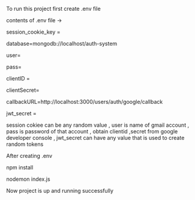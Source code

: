 To run this project first create .env file

contents of .env file ->

session_cookie_key = 

database=mongodb://localhost/auth-system

user=  

pass=

clientID = 

clientSecret=

callbackURL=http://localhost:3000/users/auth/google/callback

jwt_secret =

session cokiee can be any random value , user is name of gmail account , pass is password of that account , obtain clientid ,secret from google developer console , jwt_secret can have any value that is used to create random tokens

After creating .env

npm install 

nodemon index.js

Now project is up and running successfully
